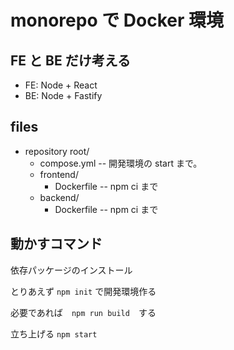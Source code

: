 monorepo で Docker 環境
=================

FE と BE だけ考える
----------

- FE: Node + React
- BE: Node + Fastify

files
----------

- repository root/
  - compose.yml -- 開発環境の start まで。
  - frontend/
    - Dockerfile -- npm ci まで
  - backend/
    - Dockerfile -- npm ci まで

動かすコマンド
-----------

依存パッケージのインストール

とりあえず `npm init` で開発環境作る

必要であれば　`npm run build`　する

立ち上げる `npm start`
